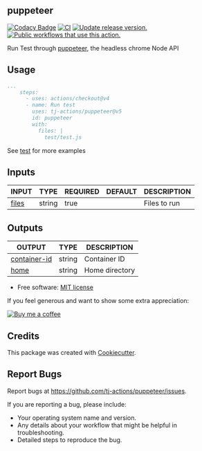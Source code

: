 ## puppeteer

[![Codacy Badge](https://api.codacy.com/project/badge/Grade/ec975b004ce84784bf98347b63f00fbb)](https://app.codacy.com/gh/tj-actions/puppeteer?utm_source=github.com\&utm_medium=referral\&utm_content=tj-actions/puppeteer\&utm_campaign=Badge_Grade_Settings)
[![CI](https://github.com/tj-actions/puppeteer/workflows/CI/badge.svg)](https://github.com/tj-actions/puppeteer/actions?query=workflow%3ACI)
[![Update release version.](https://github.com/tj-actions/puppeteer/actions/workflows/sync-release-version.yml/badge.svg)](https://github.com/tj-actions/puppeteer/actions/workflows/sync-release-version.yml)
[![Public workflows that use this action.](https://img.shields.io/endpoint?url=https%3A%2F%2Fused-by.vercel.app%2Fapi%2Fgithub-actions%2Fused-by%3Faction%3Dtj-actions%2Fpuppeteer%26badge%3Dtrue)](https://github.com/search?o=desc\&q=tj-actions+puppeteer+path%3A.github%2Fworkflows+language%3AYAML\&s=\&type=Code)

Run Test through [puppeteer](https://github.com/puppeteer/puppeteer), the headless chrome Node API

## Usage

```yaml
...
    steps:
      - uses: actions/checkout@v4
      - name: Run test
        uses: tj-actions/puppeteer@v5
        id: puppeteer
        with:
          files: |
            test/test.js
```

See [test](https://github.com/tj-actions/puppeteer/blob/main/.github/workflows/test.yml) for more examples

## Inputs

<!-- AUTO-DOC-INPUT:START - Do not remove or modify this section -->

|                      INPUT                      |  TYPE  | REQUIRED | DEFAULT | DESCRIPTION  |
|-------------------------------------------------|--------|----------|---------|--------------|
| <a name="input_files"></a>[files](#input_files) | string |   true   |         | Files to run |

<!-- AUTO-DOC-INPUT:END -->

## Outputs

<!-- AUTO-DOC-OUTPUT:START - Do not remove or modify this section -->

|                                 OUTPUT                                 |  TYPE  |  DESCRIPTION   |
|------------------------------------------------------------------------|--------|----------------|
| <a name="output_container-id"></a>[container-id](#output_container-id) | string |  Container ID  |
|             <a name="output_home"></a>[home](#output_home)             | string | Home directory |

<!-- AUTO-DOC-OUTPUT:END -->

*   Free software: [MIT license](LICENSE)

If you feel generous and want to show some extra appreciation:

[![Buy me a coffee][buymeacoffee-shield]][buymeacoffee]

[buymeacoffee]: https://www.buymeacoffee.com/jackton1

[buymeacoffee-shield]: https://www.buymeacoffee.com/assets/img/custom_images/orange_img.png

## Credits

This package was created with [Cookiecutter](https://github.com/cookiecutter/cookiecutter).

## Report Bugs

Report bugs at https://github.com/tj-actions/puppeteer/issues.

If you are reporting a bug, please include:

*   Your operating system name and version.
*   Any details about your workflow that might be helpful in troubleshooting.
*   Detailed steps to reproduce the bug.
